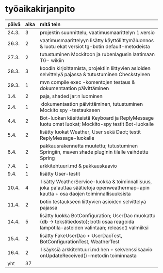 # **työaikakirjanpito**
| päivä | aika | mitä tein |
| :----- | :---- | :--------- |
| 24.3. | 3 | projektin suunnittelu, vaatimusmaarittelyn 1.versio |
| 26.3. | 2 | vaatimusmaarittelyyn lisätty käyttöliittymäluonnos & luotu ekat versiot tg-botin default-metodeista |
| 27.3. | 2 | tutustuminen Mockitoon ja rubenlagusin laatimaan TG- wikiin |
| 28.3. | 3 | koodin kirjoittamista, projektiin liittyvien asioiden selvittelyä pajassa & tutustuminen Checkstyleen |
| 29.3. | 1 | mvn compile exec -komentojen testaus & dokumentaation päivittäminen |
| 1.4. | 2 | paja, shaded jar:n luominen |
| 2.4. | 1 | dokumentaation päivittäminen, tutustuminen Mockito spy -testaukseen |
| 4.4. | 2 | Bot-luokan käsitteistä Keyboard ja ReplyMessage luotu omat luokat; Mockito-spy testit Bot-luokalle |  
| 5.4. | 2 | lisätty luokat Weather, User sekä Daot; testit ReplyMessage-luokalle |
| 6.4. | 2 | pakkausrakennetta muutettu; tutustuminen Springiin, maven shade pluginin tilalle vaihdettu Spring |   
| 7.4. | 1 | arkkitehtuuri.md & pakkauskaavio |
| 9.4. | 1 | lisätty User-testit |
| 10.4. | 4 | lisätty WeatherService-luokka & toiminnallisuus, joka palauttaa säätietoja openweathermap-apin kautta + osa daojen toiminnallisuuksista |  
| 11.4. | 2 | botin testaukseen liittyvien asioiden selvittelyä pajassa |
| 14.4. | 5 | lisätty luokka BotConfiguration; UserDao muokattu (db -> tekstitiedosto); botti osaa reagoida lämpötila-asteiden valintaan; release1 valmiiksi | 
| 15.4. | 2 | lisätty FakeUserDao + UserDaoTest, BotConfigurationTest, WeatherTest | 
| 16.4. | 2 | lisäyksiä arkkitehtuuri.md:hen + sekvenssikaavio onUpdateReceived()-metodin toiminnasta |
| yht | 37 |  |
